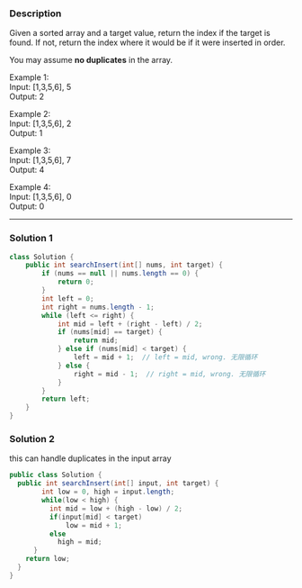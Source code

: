 ### **Description** ###
Given a sorted array and a target value, return the index if the target is found. If not, return the index where it would be if it were inserted in order.

You may assume **no duplicates** in the array.

Example 1:  
Input: [1,3,5,6], 5  
Output: 2  

Example 2:  
Input: [1,3,5,6], 2  
Output: 1  

Example 3:  
Input: [1,3,5,6], 7  
Output: 4  

Example 4:  
Input: [1,3,5,6], 0  
Output: 0

---
### **Solution 1** ###
```java
class Solution {
    public int searchInsert(int[] nums, int target) {
        if (nums == null || nums.length == 0) {
            return 0;
        }
        int left = 0;
        int right = nums.length - 1;
        while (left <= right) {
            int mid = left + (right - left) / 2;
            if (nums[mid] == target) {
                return mid;
            } else if (nums[mid] < target) {
                left = mid + 1;  // left = mid, wrong. 无限循环
            } else {
                right = mid - 1;  // right = mid, wrong. 无限循环
            }
        }
        return left;
    }
}
```
### **Solution 2** ###
this can handle duplicates in the input array
```java
public class Solution {
  public int searchInsert(int[] input, int target) {
        int low = 0, high = input.length;
        while(low < high) {
          int mid = low + (high - low) / 2;
          if(input[mid] < target)
              low = mid + 1;
          else
            high = mid;
      }
    return low;
  }
}
```